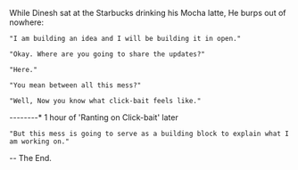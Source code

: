 While Dinesh sat at the Starbucks drinking his Mocha latte, He burps out of nowhere:   
    
    "I am building an idea and I will be building it in open."

    "Okay. Where are you going to share the updates?"

    "Here."

    "You mean between all this mess?"

    "Well, Now you know what click-bait feels like."

--------* 1 hour of 'Ranting on Click-bait' later

    "But this mess is going to serve as a building block to explain what I am working on."

-- The End.